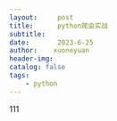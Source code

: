 ```yaml
---
layout:     post
title:      python爬虫实战
subtitle:   
date:       2023-6-25
author:    xuoneyuan
header-img: 
catalog: false
tags:
    - python
---
```


111
